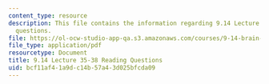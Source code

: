 ```yaml
---
content_type: resource
description: This file contains the information regarding 9.14 Lecture 35-38 reading
  questions.
file: https://ol-ocw-studio-app-qa.s3.amazonaws.com/courses/9-14-brain-structure-and-its-origins-spring-2014/bcf11af41a9dc14b57a43d025bfcda09_MIT9_14S14_Lec35-38ReadQue.pdf
file_type: application/pdf
resourcetype: Document
title: 9.14 Lecture 35-38 Reading Questions
uid: bcf11af4-1a9d-c14b-57a4-3d025bfcda09
---
```

